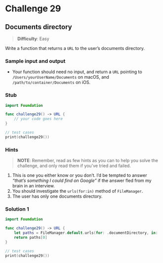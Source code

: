 # Challenge 29

## Documents directory

> **Difficulty**: Easy

Write a function that returns a `URL` to the user’s documents directory.

### Sample input and output

- Your function should need no input, and return a `URL` pointing to `/Users/yourUserName/Documents` on macOS, and `/path/to/container/Documents` on iOS.

### Stub

``` swift
import Foundation

func challenge29() -> URL {
    // your code goes here
}

// test cases
print(challenge29())
```

### Hints

> **NOTE**: Remember, read as few hints as you can to help you solve the challenge, and only read them if you’ve tried and failed.

1. This is one you either know or you don’t. I’d be tempted to answer *“that’s something I could find on Google”* if the answer fled from my brain in an interview.
2. You should investigate the `urls(for:in)` method of `FileManager`.
3. The user has only one documents directory.

### Solution 1

``` swift
import Foundation

func challenge29() -> URL {
    let paths = FileManager.default.urls(for: .documentDirectory, in: .userDomainMask)
    return paths[0]
}

// test cases
print(challenge29())
```
